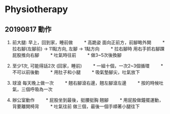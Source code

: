 Physiotherapy
===

20190817 動作
---

1. 前大腿: 早上，回到家，睡前做
        * 高跪姿 面向正前方，前腳略外開
        * 拉右腳(左腳前) -> 11點方向, 左腳 -> 1點方向
        * 拉右腳時 用右手抓右腳踝 屁股推向右腳
        * 吐氣時往前
        * 做3~5次後換腳

2. 至少1次, 可能得話2次 (回家，睡前)
        * 一組十個，一次2~3個循環
        * 不可以前後動
        * 用肚子和小腿
        * 吸氣墊腳尖，吐氣放下

3. 球滾 每天晚上做一次
        * 翹右腳滾右邊，翹左腳滾左邊
        * 按的時候吐氣，三個呼吸為一次

4. 辦公室動作
        * 屁股坐到最後，挺腰挺胸 翹腳
        * 用屁股做鐘擺運動，背要離開椅背
        * 吐氣往前 做三個，最後一個手順著小腿往下
